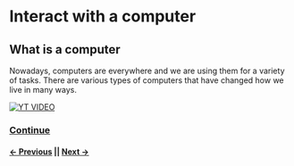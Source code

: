 # Interact with a computer

## What is a computer

Nowadays, computers are everywhere and we are using them for a variety of tasks. There are various types of computers that have changed how we live in many ways.

[![YT VIDEO](https://img.youtube.com/vi/EtJ3TBJcoko/0.jpg)](https://www.youtube.com/watch?v=EtJ3TBJcoko)

### [Continue](https://github.com/immortal-miku/MDLC-Archives/blob/main/Module%201/1/Lessonpt3.md)

#### [<- Previous](https://github.com/immortal-miku/MDLC-Archives/blob/main/Module%201/1/Lessonpt1.md) || [Next ->](https://github.com/immortal-miku/MDLC-Archives/blob/main/Module%201/1/Lessonpt3.md)
